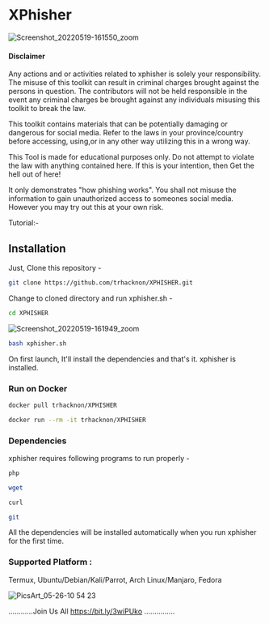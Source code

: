# XPhisher

![Screenshot_20220519-161550_zoom](https://user-images.githubusercontent.com/70594016/169277722-f3c36452-57ae-4b55-b075-22ef21babad3.png)


#### Disclaimer

Any actions and or activities related to xphisher is solely your responsibility. The misuse of this toolkit can result in criminal charges brought against the persons in question. The contributors will not be held responsible in the event any criminal charges be brought against any individuals misusing this toolkit to break the law.

This toolkit contains materials that can be potentially damaging or dangerous for social media. Refer to the laws in your province/country before accessing, using,or in any other way utilizing this in a wrong way.

This Tool is made for educational purposes only. Do not attempt to violate the law with anything contained here. If this is your intention, then Get the hell out of here!

It only demonstrates "how phishing works". You shall not misuse the information to gain unauthorized access to someones social media. However you may try out this at your own risk.

Tutorial:-
 

## Installation
Just, Clone this repository -
```bash
git clone https://github.com/trhacknon/XPHISHER.git
```
Change to cloned directory and run xphisher.sh -
```bash
cd XPHISHER 
```
![Screenshot_20220519-161949_zoom](https://user-images.githubusercontent.com/70594016/169277848-9385cd67-855a-4fba-9fd4-623082def278.png)

```bash
bash xphisher.sh
```
On first launch, It'll install the dependencies and that's it. xphisher is installed.

### Run on Docker
```bash
docker pull trhacknon/XPHISHER 
```
```bash
docker run --rm -it trhacknon/XPHISHER 
```
### Dependencies
xphisher requires following programs to run properly -
```bash
php
```
```bash
wget
```
```bash
curl
```
```bash
git
```
All the dependencies will be installed automatically when you run xphisher for the first time.

### Supported Platform : 
Termux, Ubuntu/Debian/Kali/Parrot, Arch Linux/Manjaro, Fedora

![PicsArt_05-26-10 54 23](https://user-images.githubusercontent.com/70594016/170422203-aec4bc41-c7ea-4ac5-a849-9494d6960c14.jpg)



............Join Us All https://bit.ly/3wiPUko ...............
